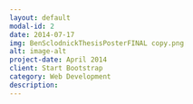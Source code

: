 ```yaml
---
layout: default
modal-id: 2
date: 2014-07-17
img: BenSclodnickThesisPosterFINAL copy.png
alt: image-alt
project-date: April 2014
client: Start Bootstrap
category: Web Development
description: 
---
```

